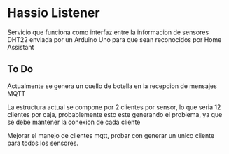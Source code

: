 # Hassio Listener

Servicio que funciona como interfaz entre la informacion de sensores DHT22 enviada por un Arduino Uno para que sean reconocidos por Home Assistant

## To Do

Actualmente se genera un cuello de botella en la recepcion de mensajes MQTT

La estructura actual se compone por 2 clientes por sensor, lo que seria 12 clientes por caja, probablemente esto este generando el problema, ya que se debe mantener la conexion de cada cliente

Mejorar el manejo de clientes mqtt, probar con generar un unico cliente para todos los sensores.
